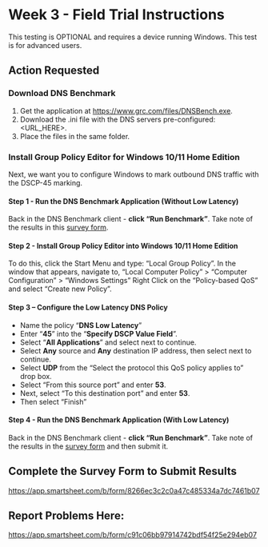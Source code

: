 # Week 3 - Field Trial Instructions

This testing is OPTIONAL and requires a device running Windows.  This test is for advanced users.

## Action Requested

### Download DNS Benchmark 
1. Get the application at https://www.grc.com/files/DNSBench.exe.
1. Download the .ini file with the DNS servers pre-configured: <URL_HERE>.
1. Place the files in the same folder.
 
### Install Group Policy Editor for Windows 10/11 Home Edition
Next, we want you to configure Windows to mark outbound DNS traffic with the DSCP-45 marking.  
 
#### Step 1 - Run the DNS Benchmark Application (Without Low Latency)
Back in the DNS Benchmark client - **click “Run Benchmark”**. Take note of the results in this [survey form](https://app.smartsheet.com/b/form/8266ec3c2c0a47c485334a7dc7461b07).

#### Step 2 - Install Group Policy Editor into Windows 10/11 Home Edition

To do this, click the Start Menu and type: “Local Group Policy”.  In the window that appears, navigate to, “Local Computer Policy” > “Computer Configuration” > “Windows Settings” Right Click on the “Policy-based QoS” and select “Create new Policy”. 
 
#### Step 3 – Configure the Low Latency DNS Policy
- Name the policy “**DNS Low Latency**”
- Enter “**45**” into the “**Specify DSCP Value Field**”.
- Select “**All Applications**” and select next to continue.
- Select **Any** source and **Any** destination IP address, then select next to continue. 
- Select **UDP** from the “Select the protocol this QoS policy applies to” drop box.
- Select “From this source port” and enter **53**.
- Next, select “To this destination port” and enter **53**.
- Then select “Finish” 

#### Step 4 - Run the DNS Benchmark Application (With Low Latency)
Back in the DNS Benchmark client - **click “Run Benchmark”**. Take note of the results in the [survey form](https://app.smartsheet.com/b/form/8266ec3c2c0a47c485334a7dc7461b07) and then submit it.

## Complete the Survey Form to Submit Results
https://app.smartsheet.com/b/form/8266ec3c2c0a47c485334a7dc7461b07

## Report Problems Here: 
https://app.smartsheet.com/b/form/c91c06bb97914742bdf54f25e294eb07
